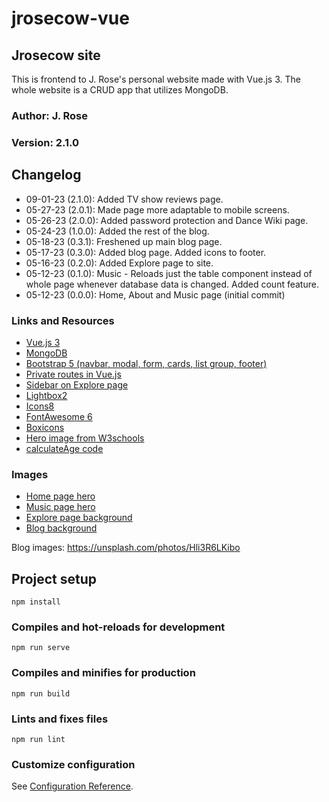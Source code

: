 # jrosecow-vue

## Jrosecow site

This is frontend to J. Rose's personal website made with Vue.js 3.
The whole website is a CRUD app that utilizes MongoDB.

### Author: J. Rose

### Version: 2.1.0

## Changelog

- 09-01-23 (2.1.0): Added TV show reviews page.
- 05-27-23 (2.0.1): Made page more adaptable to mobile screens.
- 05-26-23 (2.0.0): Added password protection and Dance Wiki page.
- 05-24-23 (1.0.0): Added the rest of the blog.
- 05-18-23 (0.3.1): Freshened up main blog page.
- 05-17-23 (0.3.0): Added blog page. Added icons to footer.
- 05-16-23 (0.2.0): Added Explore page to site.
- 05-12-23 (0.1.0): Music - Reloads just the table component instead of whole page whenever
database data is changed. Added count feature.
- 05-12-23 (0.0.0): Home, About and Music page (initial commit)

### Links and Resources

- [Vue.js 3](https://vuejs.org/guide/introduction.html)
- [MongoDB](https://www.mongodb.com/)
- [Bootstrap 5 (navbar, modal, form, cards, list group, footer)](https://getbootstrap.com/)
- [Private routes in Vue.js](https://bytelanguage.com/2020/08/31/private-routes-using-vuejs/)
- [Sidebar on Explore page](https://bbbootstrap.com/snippets/bootstrap-5-sidebar-menu-toggle-button-34132202#)
- [Lightbox2](https://lokeshdhakar.com/projects/lightbox2/)
- [Icons8](https://icons8.com)
- [FontAwesome 6](https://fontawesome.com/)
- [Boxicons](https://boxicons.com/)
- [Hero image from W3schools](https://www.w3schools.com/howto/howto_css_hero_image.asp)
- [calculateAge code](https://smokeyfro.com/tutorials/calculate-your-age-with-vue)
<!-- - [Responsive table code](https://css-tricks.com/responsive-data-tables/) -->

### Images

- [Home page hero](https://unsplash.com/photos/OOE4xAnBhKo)
- [Music page hero](https://unsplash.com/photos/YrtFlrLo2DQ)
- [Explore page background](https://unsplash.com/photos/wuc-KEIBrdE)
- [Blog background](https://unsplash.com/photos/kcKiBcDTJt4)

Blog images:
<https://unsplash.com/photos/Hli3R6LKibo>

## Project setup

```
npm install
```

### Compiles and hot-reloads for development

```
npm run serve
```

### Compiles and minifies for production

```
npm run build
```

### Lints and fixes files

```
npm run lint
```

### Customize configuration

See [Configuration Reference](https://cli.vuejs.org/config/).
